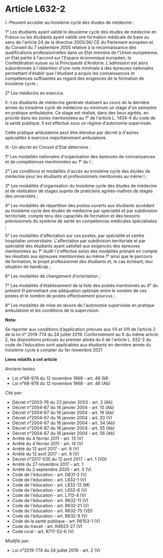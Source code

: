 # Article L632-2

I.-Peuvent accéder au troisième cycle des études de médecine :

1° Les étudiants ayant validé le deuxième cycle des études de médecine en France ou les étudiants ayant validé une formation
médicale de base au sens de l'article 24 de la directive 2005/36/ CE du Parlement européen et du Conseil du 7 septembre 2005
relative à la reconnaissance des qualifications professionnelles dans un Etat membre de l'Union européenne, un Etat partie à
l'accord sur l'Espace économique européen, la Confédération suisse ou la Principauté d'Andorre. L'admission est alors
subordonnée à l'obtention d'une note minimale à des épreuves nationales permettant d'établir que l'étudiant a acquis les
connaissances et compétences suffisantes au regard des exigences de la formation de troisième cycle ;

2° Les médecins en exercice.

II.-Les étudiants de médecine générale réalisent au cours de la dernière année du troisième cycle de médecine au minimum un
stage d'un semestre en pratique ambulatoire. Ce stage est réalisé, dans des lieux agréés, en priorité dans les zones
mentionnées au 1° de l'article L. 1434-4 du code de la santé publique. Il est effectué sous un régime d'autonomie supervisée.

Cette pratique ambulatoire peut être étendue par décret à d'autres spécialités à exercice majoritairement ambulatoire.

III.-Un décret en Conseil d'Etat détermine :

1° Les modalités nationales d'organisation des épreuves de connaissances et de compétences mentionnées au 1° du I ;

2° Les conditions et modalités d'accès au troisième cycle des études de médecine pour les étudiants et professionnels
mentionnés au même I ;

3° Les modalités d'organisation du troisième cycle des études de médecine et de réalisation de stages auprès de praticiens
agréés-maîtres de stages des universités ;

4° Les modalités de répartition des postes ouverts aux étudiants accédant au troisième cycle des études de médecine par
spécialité et par subdivision territoriale, compte tenu des capacités de formation et des besoins prévisionnels du système de
santé en compétences médicales spécialisées ;

5° Les modalités d'affectation sur ces postes, par spécialité et centre hospitalier universitaire. L'affectation par
subdivision territoriale et par spécialité des étudiants ayant satisfait aux exigences des épreuves mentionnées au 1° dudit I
s'effectue selon des modalités prenant en compte les résultats aux épreuves mentionnées au même 1° ainsi que le parcours de
formation, le projet professionnel des étudiants et, le cas échéant, leur situation de handicap ;

6° Les modalités de changement d'orientation ;

7° Les modalités d'établissement de la liste des postes mentionnés au 4° du présent III permettant une adéquation optimale
entre le nombre de ces postes et le nombre de postes effectivement pourvus ;

8° Les modalités de mise en œuvre de l'autonomie supervisée en pratique ambulatoire et les conditions de la supervision.

**Nota:**

Se reporter aux conditions d’application prévues aux VII et VIII de l’article 2 de la loi n° 2019-774 du 24 juillet 2019.
Conformément au X du même article 2, les dispositions prévues au premier alinéa du II de l'article L. 632-2 du code de
l'éducation sont applicables aux étudiants en dernière année du troisième cycle à compter du 1er novembre 2021

**Liens relatifs à cet article**

_Anciens textes_:

  - Loi n°68-978 du 12 novembre 1968 - art. 46 (M)
  - Loi n°68-978 du 12 novembre 1968 - art. 46 (Ab)

_Cité par_:

  - Décret n°2003-76 du 23 janvier 2003 - art. 2 (Ab)
  - Décret n°2004-67 du 16 janvier 2004 - art. 10 (Ab)
  - Décret n°2004-67 du 16 janvier 2004 - art. 19 (Ab)
  - Décret n°2004-67 du 16 janvier 2004 - art. 20 (V)
  - Décret n°2004-67 du 16 janvier 2004 - art. 34 (Ab)
  - Décret n°2004-67 du 16 janvier 2004 - art. 55 (Ab)
  - Décret n°2004-67 du 16 janvier 2004 - art. 56 (Ab)
  - Arrêté du 4 février 2011 - art. 13 (V)
  - Arrêté du 4 février 2011 - art. 14 (V)
  - Arrêté du 12 avril 2017 - art. 6 (V)
  - Arrêté du 12 avril 2017 - art. 9 (V)
  - Décret n°2017-535 du 12 avril 2017 - art. 1 (VD)
  - Arrêté du 27 novembre 2017 - art. 1
  - Arrêté du 2 septembre 2020 - art. 3 (V)
  - Code de l'éducation - art. D631-2 (V)
  - Code de l'éducation - art. L632-1 (V)
  - Code de l'éducation - art. L632-12 (M)
  - Code de l'éducation - art. L632-6 (V)
  - Code de l'éducation - art. L713-4 (V)
  - Code de l'éducation - art. R632-11 (V)
  - Code de l'éducation - art. R632-21 (V)
  - Code de l'éducation - art. R632-75 (VD)
  - Code de l'éducation - art. R632-9 (V)
  - Code de la santé publique - art. R6153-1 (V)
  - Code du travail - art. R4623-27 (V)
  - Code rural - art. R717-52-6 (V)

_Modifié par_:

  - Loi n°2019-774 du 24 juillet 2019 - art. 2 (V)
